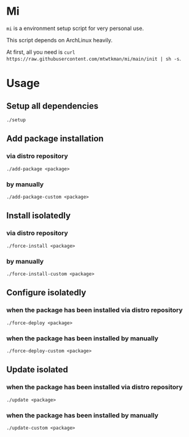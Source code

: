 # Mi
`mi` is a environment setup script for very personal use.

This script depends on ArchLinux heavily.

At first, all you need is `curl https://raw.githubusercontent.com/mtwtkman/mi/main/init | sh -s`.

# Usage

## Setup all dependencies
`./setup`

## Add package installation

### via distro repository
`./add-package <package>`

### by manually
`./add-package-custom <package>`

## Install isolatedly

### via distro repository
`./force-install <package>`

### by manually
`./force-install-custom <package>`

## Configure isolatedly

### when the package has been installed via distro repository
`./force-deploy <package>`

### when the package has been installed by manually
`./force-deploy-custom <package>`

##  Update isolated

### when the package has been installed via distro repository
`./update <package>`

### when the package has been installed by manually
`./update-custom <package>`

